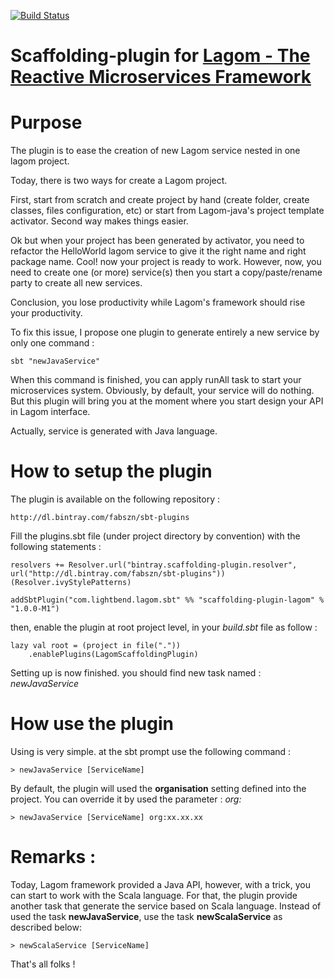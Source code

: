 [![Build Status](https://travis-ci.org/Fabszn/scaffolding-plugin-lagom.svg?branch=master)](https://travis-ci.org/Fabszn/scaffolding-plugin-lagom)

# Scaffolding-plugin for [Lagom - The Reactive Microservices Framework](http://www.lagomframework.com/)

# Purpose
The plugin is to ease the creation of new Lagom service nested in one lagom project.

Today, there is two ways for create a Lagom project.

First, start from scratch and create project by hand (create folder, create classes, files configuration, etc) or start from Lagom-java's project template activator. Second way makes things easier.

Ok but when your project has been generated by activator, you need to refactor the HelloWorld lagom service to give it the right name and right package name. Cool! now your project is ready to work. However, now, you need to create one (or more) service(s) then you start a copy/paste/rename party to create all new services.

Conclusion, you lose productivity while Lagom's framework should rise your productivity.

To fix this issue, I propose one plugin to generate entirely a new service by only one command :

```
sbt "newJavaService"
```

When this command is finished, you can apply runAll task to start your microservices system. Obviously, by default, your service will do nothing. But this plugin will bring you at the moment where you start design your API in Lagom interface.

Actually, service is generated with Java language.

# How to setup the plugin

The plugin is available on the following repository :

```
http://dl.bintray.com/fabszn/sbt-plugins
```

Fill the plugins.sbt file (under project directory by convention) with the following statements :

```
resolvers += Resolver.url("bintray.scaffolding-plugin.resolver", url("http://dl.bintray.com/fabszn/sbt-plugins"))(Resolver.ivyStylePatterns)

addSbtPlugin("com.lightbend.lagom.sbt" %% "scaffolding-plugin-lagom" % "1.0.0-M1")
```

then, enable the plugin at root project level, in your *build.sbt* file as follow :

```
lazy val root = (project in file("."))
    .enablePlugins(LagomScaffoldingPlugin)
```

Setting up is now finished. you should find new task named : *newJavaService*

# How use the plugin

Using is very simple. at the sbt prompt use the following command :
```
> newJavaService [ServiceName]
```

By default, the plugin will used the **organisation** setting  defined into the project. You can override it by used the parameter : *org:*
```
> newJavaService [ServiceName] org:xx.xx.xx
```

# Remarks :

Today, Lagom framework provided a Java API, however, with a trick, you can start to work with the Scala language. For that, the plugin provide another task that generate the service based on Scala language. Instead of used the task **newJavaService**, use the task **newScalaService** as described below:

```
> newScalaService [ServiceName]
```



That's all folks !

